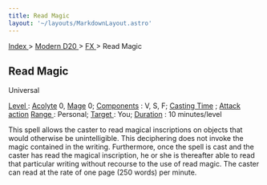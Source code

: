 ```yaml
---
title: Read Magic
layout: '~/layouts/MarkdownLayout.astro'
---
```


[ Index ](/) > [ Modern D20 ](/modern.d20.srd) > [ FX ](/modern.d20.srd/fx) > Read Magic

##  Read Magic

Universal

[ Level ](/modern.d20.srd/fx/level) : [ Acolyte](/modern.d20.srd/classes/advanced/acolyte) 0, [ Mage](/modern.d20.srd/classes/advanced/mage) 0; [ Components](/modern.d20.srd/fx/components) : V, S, F; [ Casting Time](/modern.d20.srd/fx/casting.time) ; [ Attack action](/modern.d20.srd/combat/attack.actions) [ Range ](/modern.d20.srd/fx/range) :
Personal; [ Target ](/modern.d20.srd/fx/target) : You; [ Duration](/modern.d20.srd/fx/duration) : 10 minutes/level

This spell allows the caster to read magical inscriptions on objects that
would otherwise be unintelligible. This deciphering does not invoke the magic
contained in the writing. Furthermore, once the spell is cast and the caster
has read the magical inscription, he or she is thereafter able to read that
particular writing without recourse to the use of read magic. The caster can
read at the rate of one page (250 words) per minute.

